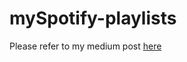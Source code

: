 # mySpotify-playlists

Please refer to my medium post [here](https://medium.com/@deep-anshi/are-my-spotify-playlists-really-segregated-4ceeff104b7e) 
